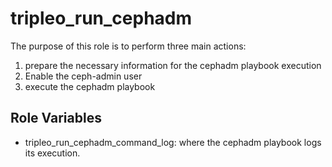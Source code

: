 tripleo_run_cephadm
=========

The purpose of this role is to perform three main actions:

1. prepare the necessary information for the cephadm playbook execution
3. Enable the ceph-admin user
2. execute the cephadm playbook

Role Variables
--------------

- tripleo_run_cephadm_command_log: where the cephadm playbook logs its execution.
